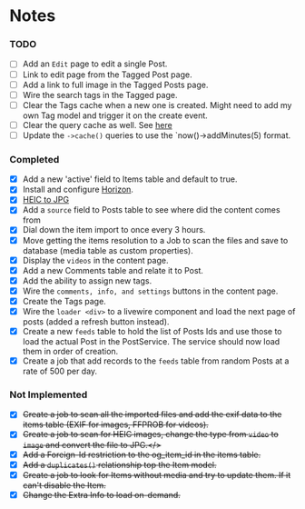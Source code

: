 # Notes

### TODO
- [ ] Add an `Edit` page to edit a single Post.
- [ ] Link to edit page from the Tagged Post page.
- [ ] Add a link to full image in the Tagged Posts page.
- [ ] Wire the search tags in the Tagged page.
- [ ] Clear the Tags cache when a new one is created. Might need to add my own Tag model and trigger it on the create event.
- [ ] Clear the query cache as well. See [here](https://github.com/Laragear/CacheQuery#forgetting-results-with-a-key)
- [ ] Update the `->cache()` queries to use the `now()->addMinutes(5) format.

### Completed
- [x] Add a new 'active' field to Items table and default to true.
- [x] Install and configure [Horizon](https://laravel.com/docs/9.x/horizon).
- [x] [HEIC to JPG](https://blog.genijaho.dev/how-to-add-support-for-heic-images-with-imagemagick-in-php)
- [x] Add a `source` field to Posts table to see where did the content comes from
- [x] Dial down the item import to once every 3 hours.
- [x] Move getting the items resolution to a Job to scan the files and save to database (media table as custom properties).
- [x] Display the `videos` in the content page.
- [x] Add a new Comments table and relate it to Post.
- [x] Add the ability to assign new tags.
- [x] Wire the `comments, info, and settings` buttons in the content page.
- [x] Create the Tags page.
- [x] Wire the `loader <div>` to a livewire component and load the next page of posts (added a refresh button instead).
- [x] Create a new `feeds` table to hold the list of Posts Ids and use those to load the actual Post in the PostService. The service should now load them in order of creation.
- [x] Create a job that add records to the `feeds` table from random Posts at a rate of 500 per day.

### Not Implemented
- [x] <del>Create a job to scan all the imported files and add the exif data to the items table (EXIF for images, FFPROB for videos).</del>
- [x] <del>Create a job to scan for HEIC images, change the type from `video` to `image` and convert the file to JPG.</>
- [x] <del>Add a Foreign-Id restriction to the og_item_id in the items table.</dev>
- [x] <del>Add a `duplicates()` relationship top the Item model.<del>
- [x] <del>Create a job to look for Items without media and try to update them. If it can't disable the Item.</del>
- [x] <del>Change the Extra Info to load on-demand.</del>
